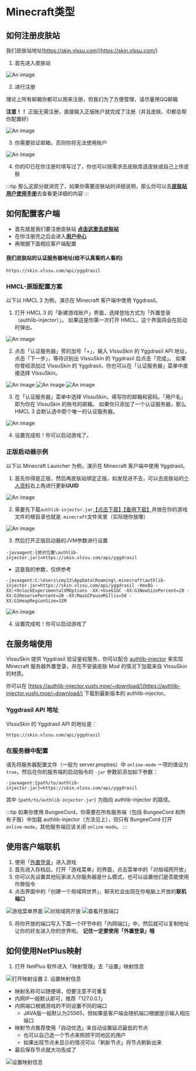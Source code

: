 # Minecraft类型
## 如何注册皮肤站

我们皮肤站地址[https://skin.vlssu.com](https://skin.vlssu.com/)

1. 首先进入皮肤站

![An image](img/minecraft-1.png)

2. 进行注册

理论上所有邮箱你都可以用来注册，但我们为了方便管理，请尽量用QQ邮箱

**注意！！** 正版无需注册，直接输入正版账户就完成了注册（并且皮肤、ID都会帮你配置好）

![An image](img/minecraft-2.png)

3. 你需要验证邮箱，否则你将无法使用账户

![An image](img/minecraft-3.png)

4. 你的ID已在你注册时填写过了，你也可以按需求去皮肤库选皮肤或自己上传皮肤

:::tip
那么这部分就讲完了，如果你需要皮肤站的详细说明，那么你可以去[**皮肤站用户使用手册**](https://skin.vlssu.com/manual/)去查看更详细的内容
:::

## 如何配置客户端

- 首先就是我们要注册皮肤站  [**点击这里去皮肤站**](https://skin.vlssu.com/auth/register)
- 在你注册完之后会进入[**用户中心**](http://skin.vlssu.com/user)
- 再根据下面相应客户端配置


#### 我们皮肤站的认证服务器地址(给不认真看的人看的)
```
https://skin.vlssu.com/api/yggdrasil
```

### HMCL-原版配置方案

以下以 HMCL 3 为例，演示在 Minecraft 客户端中使用 Yggdrasil。

1. 打开 HMCL 3 的「新建游戏账户」界面，选择登陆方式为「外置登录（authlib-injector）」。
如果这是你第一次打开 HMCL，这个界面将会在启动时弹出。

![An image](img/minecraft-4.png)

2. 点击「认证服务器」旁的加号「+」，输入 VlssuSkin 的 Yggdrasil API 地址，点击「下一步」，等待识别出 VlssuSkin 的 Yggdrasil 后点击「完成」。
如果你曾经添加过 VlssuSkin 的 Yggdrasil，你也可以在「认证服务器」菜单中直接选择 VlssuSkin。

![An image](img/minecraft-5.png)
![An image](img/minecraft-6.png)
![An image](img/minecraft-7.png)

3. 在「认证服务器」菜单中选择 VlssuSkin，填写你的邮箱和密码。「用户名」即为你在 VlssuSkin 的账号的邮箱。
如果你只添加了一个认证服务器，那么 HMCL 3 会默认选中那个唯一的认证服务器。

![An image](img/minecraft-8.png)

4. 设置完成啦！你可以启动游戏了。

### 正版启动器示例

以下以 Minecraft Launcher 为例，演示在 Minecraft 客户端中使用 Yggdrasil。

1. 首先你得是正版，然后再皮肤站绑定正版，如发现进不去，可以去皮肤站的[个人资料](https://skin.vlssu.com/user/profile)右上角进行更新**UUID**

![An image](img/minecraft-9.png)

2. 需要先下载`authlib-injector.jar`[【点击下载】](http://t.cn/AiTUYVkG)[【备用下载】](https://www.lanzous.com/i4mzbqd)并放在你的游戏文件的根目录也就是`.minecraft`文件夹里（实际随你放哪）

![An image](img/minecraft-10.png)

3. 然后打开正版启动器的JVM参数进行设置

```
-javaagent:{绝对位置\authlib-injector.jar}=https://skin.vlssu.com/api/yggdrasil
```

- 这是我的参数，仅供参考

```
-javaagent:C:\Users\cmy13\AppData\Roaming\.minecraft\authlib-injector.jar=https://skin.vlssu.com/api/yggdrasil -Xmx8G -XX:+UnlockExperimentalVMOptions -XX:+UseG1GC -XX:G1NewSizePercent=20 -XX:G1ReservePercent=20 -XX:MaxGCPauseMillis=50 -XX:G1HeapRegionSize=32M
```

![An image](img/minecraft-11.png)

4. 设置完成啦！你可以启动游戏了

## 在服务端使用
VlssuSkin 提供 Yggdrasil 验证鉴权服务，你可以配合 [authlib-injector](https://github.com/yushijinhun/authlib-injector) 来实现 Minecraft 服务器外置登录，并在不安装皮肤 Mod 的情况下加载来自 VlssuSkin 的材质。

你可以在 [https://authlib-injector.yushi.moe/~download/](https://authlib-injector.yushi.moe/~download/) 下载到最新版本的 authlib-injector。

### Yggdrasil API 地址

VlssuSkin 的 Yggdrasil API 的地址是：

```
https://skin.vlssu.com/api/yggdrasil
```
### 在服务器中配置
请先将服务器配置文件（一般为 server.propties）中 `online-mode` 一项的值设为 `true`，然后在你的服务端的启动指令的 `-jar` 参数前添加如下参数：

```
-javaagent:{path/to/authlib-injector.jar}=https://skin.vlssu.com/api/yggdrasil
```

其中 `{path/to/authlib-injector.jar}` 为指向 authlib-injector 的路径。

:::tip
如果你使用 BungeeCord，你需要在所有服务端（包括 BungeeCord 和所有子服）中加载 authlib-injector（方法见上），但只有 BungeeCord 打开 `online-mode`，其他服务端应该关闭 `online-mode`。
:::

## 使用客户端联机
1. 使用「[外置登录](./minecraft.html#如何配置客户端)」进入游戏
2. 首先进入存档后，打开「游戏菜单」的界面，点击菜单中的「对局域网开放」
3. 你可以先设置其他玩家进入你服务器是什么模式，也可以设置他们是否能使用作弊指令
4. 点击界面中的「创建一个局域网世界」，聊天栏会出现在你电脑上开放的**联机端口**

![游戏菜单界面](img/minecraft-12.png)
![对局域网开放](img/minecraft-13.png)
![查看开放端口](img/minecraft-14.png)

5. 将你开放的端口写入下面一个环节中的「内网端口」中，然后就可以复制地址让你的好友进入你的世界啦。 
**记住一定要使用「外置登录」哦**

## 如何使用NetPlus映射
1. 打开 NetPlus 软件进入「映射管理」去「设置」映射信息

![打开映射设置](img/minecraft-15.png)
2. 设置映射信息
- 映射名称可以随便填，但要注意不可重复
- 内网IP一般默认即可，推荐「127.0.0.1」
- 内网端口根据游戏的不同设置不同的端口
  - JAVA版一般默认为25565，但如果是客户端会随机端口根据提示输入相应端口
- 映射节点推荐使用「自动优选」来自动设置延迟最低的节点
  - 也可以自己选一个节点来照顾不同地区的用户
  - 如果出现节点未显示的情况可以「刷新节点」将节点刷新出来
- 最后保存节点就大功告成了

![设置映射信息](img/minecraft-16.png)